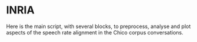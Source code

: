 # INRIA
Here is the main script, with several blocks, to preprocess, analyse and plot aspects of the speech rate alignment in the Chico corpus conversations.
